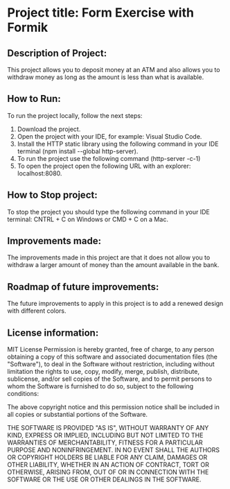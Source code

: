 # Project title: Form Exercise with Formik

## Description of Project:
This project allows you to deposit money at an ATM and also allows you to withdraw money as long as the amount is less than what is available.

## How to Run:
To run the project locally, follow the next steps:
1. Download the project.
2. Open the project with your IDE, for example: Visual Studio Code.
3. Install the HTTP static library using the following command in your IDE terminal (npm install --global http-server).
4. To run the project use the following command (http-server -c-1)
5. To open the project open the following URL with an explorer: localhost:8080.

## How to Stop project:
To stop the project you should type the following command in your IDE terminal: CNTRL + C on Windows or CMD + C on a Mac.

## Improvements made:
The improvements made in this project are that it does not allow you to withdraw a larger amount of money than the amount available in the bank.

## Roadmap of future improvements:
The future improvements to apply in this project is to add a renewed design with different colors.

## License information:
MIT License
Permission is hereby granted, free of charge, to any person obtaining a copy of this software and associated documentation files (the "Software"), to deal in the Software without restriction, including without limitation the rights to use, copy, modify, merge, publish, distribute, sublicense, and/or sell copies of the Software, and to permit persons to whom the Software is furnished to do so, subject to the following conditions:

The above copyright notice and this permission notice shall be included in all copies or substantial portions of the Software.

THE SOFTWARE IS PROVIDED "AS IS", WITHOUT WARRANTY OF ANY KIND, EXPRESS OR IMPLIED, INCLUDING BUT NOT LIMITED TO THE WARRANTIES OF MERCHANTABILITY, FITNESS FOR A PARTICULAR PURPOSE AND NONINFRINGEMENT. IN NO EVENT SHALL THE AUTHORS OR COPYRIGHT HOLDERS BE LIABLE FOR ANY CLAIM, DAMAGES OR OTHER LIABILITY, WHETHER IN AN ACTION OF CONTRACT, TORT OR OTHERWISE, ARISING FROM, OUT OF OR IN CONNECTION WITH THE SOFTWARE OR THE USE OR OTHER DEALINGS IN THE SOFTWARE.